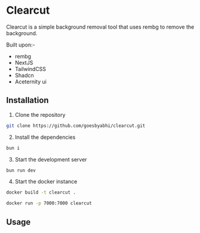 # Clearcut

Clearcut is a simple background removal tool that uses rembg to remove the background.

Built upon:-

- rembg
- NextJS
- TailwindCSS
- Shadcn
- Aceternity ui

## Installation

1. Clone the repository

```bash
git clone https://github.com/goesbyabhi/clearcut.git
```

2. Install the dependencies

```bash
bun i
```

3. Start the development server

```bash
bun run dev
```

4. Start the docker instance

```bash
docker build -t clearcut .
```

```bash
docker run -p 7000:7000 clearcut
```

## Usage
